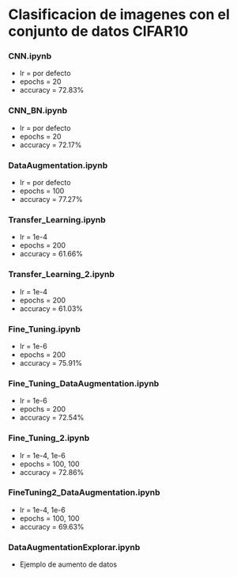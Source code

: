 # Clasificacion de imagenes con el conjunto de datos CIFAR10
### CNN.ipynb
* lr = por defecto
* epochs = 20
* accuracy = 72.83%

### CNN_BN.ipynb
* lr = por defecto
* epochs = 20
* accuracy = 72.17%

### DataAugmentation.ipynb
* lr = por defecto
* epochs = 100
* accuracy = 77.27%

### Transfer_Learning.ipynb
* lr = 1e-4
* epochs = 200
* accuracy = 61.66%

### Transfer_Learning_2.ipynb
* lr = 1e-4
* epochs = 200
* accuracy = 61.03%

### Fine_Tuning.ipynb
* lr = 1e-6
* epochs = 200
* accuracy = 75.91%

### Fine_Tuning_DataAugmentation.ipynb
* lr = 1e-6
* epochs = 200
* accuracy = 72.54%

### Fine_Tuning_2.ipynb
* lr = 1e-4, 1e-6 
* epochs = 100, 100
* accuracy = 72.86%

### FineTuning2_DataAugmentation.ipynb
* lr = 1e-4, 1e-6 
* epochs = 100, 100
* accuracy = 69.63%

### DataAugmentationExplorar.ipynb
* Ejemplo de aumento de datos